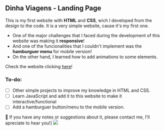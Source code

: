 ## Dinha Viagens - Landing Page

This is my first website with **HTML** and **CSS**, wich I developed from the design to the code.
It is a very simple website, cause it's my first one.

- One of the major challenges that I faced during the development of this website was making it **responsive**!
- And one of the funcionalities that I couldn't implement was the **hamburguer menu** for mobile version!
- On the other hand, I learned how to add animations to some elements.

Check the website clicking [here](https://dinhaviagens.com.br/)!

### To-do:
- [ ] Other simple projects to improve my knowledge in HTML and CSS.
- [ ] Learn JavaScript and add it to this website to make it interactive/functional
- [ ] Add a hamburguer button/menu to the mobile version.

📩 If you have any notes or suggestions about it, please contact me, I'll apreciate to hear you!]
  <a href = "mailto:anacrispee@gmail.com"><img src="https://img.shields.io/badge/-Gmail-%23333?style=for-the-badge&logo=gmail&logoColor=white" target="_blank"></a>

